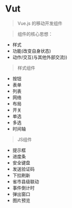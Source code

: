 # Vut 

> Vue.js 的移动开发组件

> 组件的核心思想：
- 样式
- 功能(改变自身状态)
- 动作/交互(与其他外部交流))

> 样式组件
- 按钮
- 表单
- 列表
- 网络
- 布局
- 开关
- 单选
- 多选
- 时间轴



> JS组件
- 提示框
- 进度条
- 安全键盘
- 发送验证码
- 下拉刷新
- 省市县级联动
- 事件倒计时
- 弹出窗口
- 图片预览
